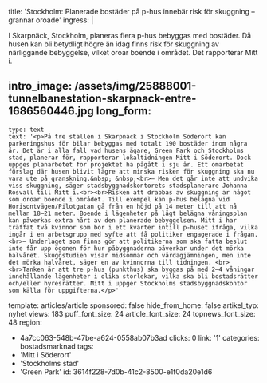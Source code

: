 title: 'Stockholm: Planerade bostäder på p-hus innebär risk för skuggning – grannar oroade'
ingress: |
  <p>I Skarpnäck, Stockholm, planeras flera p-hus bebyggas med bostäder. Då husen kan bli betydligt högre än idag finns risk för skuggning av närliggande bebyggelse, vilket oroar boende i området. Det rapporterar Mitt i.
  </p>
  
intro_image: /assets/img/25888001-tunnelbanestation-skarpnack-entre-1686560446.jpg
long_form:
  -
    type: text
    text: '<p>På tre ställen i Skarpnäck i Stockholm Söderort kan parkeringshus för bilar bebyggas med totalt 190 bostäder inom några år. Det är i alla fall vad husens ägare, Green Park och Stockholms stad, planerar för, rapporterar lokaltidningen Mitt i Söderort. Dock uppges planarbetet för projektet ha pågått i sju år. Ett omarbetat förslag där husen blivit lägre att minska risken för skuggning ska nu vara ute på granskning.&nbsp; &nbsp;<br>– Men det går inte att undvika viss skuggning, säger stadsbyggnadskontorets stadsplanerare Johanna Rosvall till Mitt i.<br><br>Risken att drabbas av skuggning är något som oroar boende i området. Till exempel kan p-hus belägna vid Horisontvägen/Pilotgatan gå från en höjd på 14 meter till att nå mellan 18–21 meter. Boende i lägenheter på lågt belägna våningsplan kan påverkas extra hårt av den planerade bebyggelsen. Mitt i har träffat två kvinnor som bor i ett kvarter intill p-huset ifråga, vilka ingår i en arbetsgrupp med syfte att få politiker engagerade i frågan. <br>– Underlaget som finns gör att politikerna som ska fatta beslut inte får upp ögonen för hur påbyggnaderna påverkar under det mörka halvåret. Skuggstudien visar midsommar och vårdagjämningen, men inte det mörka halvåret, säger en av kvinnorna till tidningen. <br><br>Tanken är att tre p-hus (punkthus) ska byggas på med 2–4 våningar innehållande lägenheter i olika storlekar, vilka ska bli bostadsrätter och/eller hyresrätter. Mitt i uppger Stockholms stadsbyggnadskontor som källa för uppgifterna.</p>'
template: articles/article
sponsored: false
hide_from_home: false
artikel_typ: nyhet
views: 183
puff_font_size: 24
article_font_size: 24
topnews_font_size: 48
region:
  - 4a7cc063-548b-47be-a624-0558ab07b3ad
clicks: 0
link: '1'
categories: bostadsmarknad
tags:
  - 'Mitt i Söderort'
  - 'Stockholms stad'
  - 'Green Park'
id: 3614f228-7d0b-41c2-8500-e1f0da20e1d6
